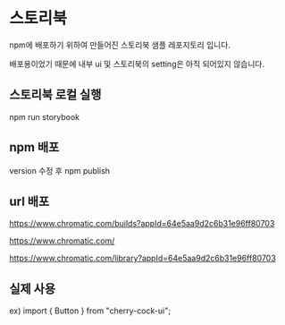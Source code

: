 # 스토리북

npm에 배포하기 위하여 만들어진 스토리북 샘플 레포지토리 입니다. 

배포용이었기 때문에 내부 ui 및 스토리북의 setting은 아직 되어있지 않습니다.

## 스토리북 로컬 실행

npm run storybook

## npm 배포

version 수정 후
npm publish

## url 배포

https://www.chromatic.com/builds?appId=64e5aa9d2c6b31e96ff80703

https://www.chromatic.com/

https://www.chromatic.com/library?appId=64e5aa9d2c6b31e96ff80703

## 실제 사용

ex)
import { Button } from "cherry-cock-ui";
